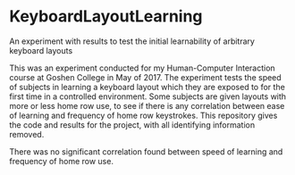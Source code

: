 # KeyboardLayoutLearning
An experiment with results to test the initial learnability of arbitrary keyboard layouts

This was an experiment conducted for my Human-Computer Interaction course at Goshen College in May of 2017. The experiment tests the speed of subjects in learning a keyboard layout which they are exposed to for the first time in a controlled environment. Some subjects are given layouts with more or less home row use, to see if there is any correlation between ease of learning and frequency of home row keystrokes. This repository gives the code and results for the project, with all identifying information removed.

There was no significant correlation found between speed of learning and frequency of home row use.
